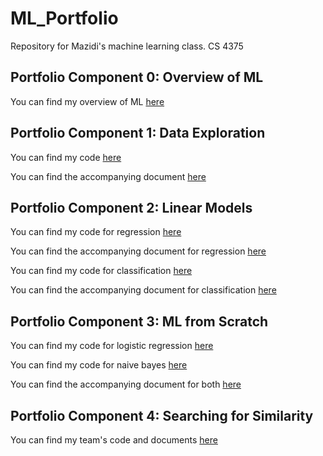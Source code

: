 # ML_Portfolio
 Repository for Mazidi's machine learning class. CS 4375

## Portfolio Component 0: Overview of ML
You can find my overview of ML [here](<P_0/Overview of ML.pdf>)

## Portfolio Component 1: Data Exploration
You can find my code [here](P_1/data_exploration.cpp)

You can find the accompanying document [here](P_1/Portfolio_Component_1.pdf)

## Portfolio Component 2: Linear Models
You can find my code for regression [here](P_2/Regression.Rmd)

You can find the accompanying document for regression [here](P_2/Regression.pdf)

You can find my code for classification [here](P_2/Classification.Rmd)

You can find the accompanying document for classification [here](P_2/Classification.pdf)

## Portfolio Component 3: ML from Scratch

You can find my code for logistic regression [here](P_3/MLScratch2.cpp)

You can find my code for naive bayes [here](P_3/NaiveBayes.cpp)

You can find the accompanying document for both [here](P_3/MLScratch.pdf)

## Portfolio Component 4: Searching for Similarity
You can find my team's code and documents [here](P_4)
